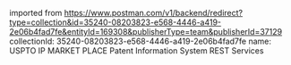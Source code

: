 imported from https://www.postman.com/v1/backend/redirect?type=collection&id=35240-08203823-e568-4446-a419-2e06b4fad7fe&entityId=169308&publisherType=team&publisherId=37129
collectionId: 35240-08203823-e568-4446-a419-2e06b4fad7fe
name: USPTO IP MARKET PLACE Patent Information System REST
                                    Services